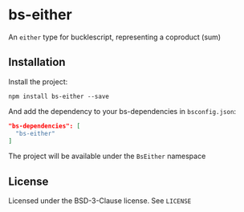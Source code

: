 # bs-either

An `either` type for bucklescript, representing a coproduct (sum)

## Installation

Install the project:

`npm install bs-either --save`

And add the dependency to your bs-dependencies in `bsconfig.json`:

```json
"bs-dependencies": [
  "bs-either"
]
```

The project will be available under the `BsEither` namespace

## License

Licensed under the BSD-3-Clause license. See `LICENSE`
